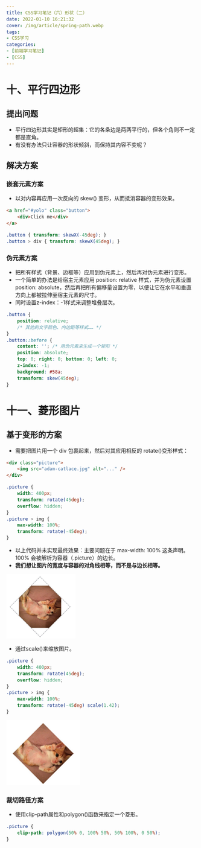 ```yaml
---
title: CSS学习笔记（六）形状（二）
date: 2022-01-10 16:21:32
cover: /img/article/spring-path.webp
tags: 
- CSS学习
categories:
- [前端学习笔记]
- [CSS]
---
```


# 十、平行四边形

## 提出问题

* 平行四边形其实是矩形的超集：它的各条边是两两平行的，但各个角则不一定都是直角。
* 有没有办法只让容器的形状倾斜，而保持其内容不变呢？

## 解决方案

### 嵌套元素方案

* 以对内容再应用一次反向的 skew() 变形，从而抵消容器的变形效果。

```html
<a href="#yolo" class="button">
    <div>Click me</div>
</a>
```
```css
.button { transform: skewX(-45deg); }
.button > div { transform: skewX(45deg); }
```

### 伪元素方案

* 把所有样式（背景、边框等）应用到伪元素上，然后再对伪元素进行变形。
* 一个简单的办法是给宿主元素应用 position: relative 样式，并为伪元素设置 position: absolute，然后再把所有偏移量设置为零，以便让它在水平和垂直方向上都被拉伸至宿主元素的尺寸。
* 同时设置z-index：-1样式来调整堆叠层次。

```css
.button {
    position: relative;
    /* 其他的文字颜色、内边距等样式…… */
}
.button::before {
    content: ''; /* 用伪元素来生成一个矩形 */
    position: absolute;
    top: 0; right: 0; bottom: 0; left: 0;
    z-index: -1;
    background: #58a;
    transform: skew(45deg);
}
```

# 十一、菱形图片

## 基于变形的方案

* 需要把图片用一个 div 包裹起来，然后对其应用相反的 rotate()变形样式：

```html
<div class="picture">
    <img src="adam-catlace.jpg" alt="..." />
</div>
```
```css
.picture {
    width: 400px;
    transform: rotate(45deg);
    overflow: hidden;
}
.picture > img {
    max-width: 100%;
    transform: rotate(-45deg);
}
```

* 以上代码并未实现最终效果：主要问题在于 max-width: 100% 这条声明。100% 会被解析为容器（.picture）的边长。
* **我们想让图片的宽度与容器的对角线相等，而不是与边长相等。**

![tu1](css-6/pic1.png)

* 通过scale()来缩放图片。

```css
.picture {
    width: 400px;
    transform: rotate(45deg);
    overflow: hidden;
}
.picture > img {
    max-width: 100%;
    transform: rotate(-45deg) scale(1.42);
}
```

![tu1](css-6/pic2.png)

### 裁切路径方案

* 使用clip-path属性和polygon()函数来指定一个菱形。

```css
.picture {
    clip-path: polygon(50% 0, 100% 50%, 50% 100%, 0 50%);
}
```

